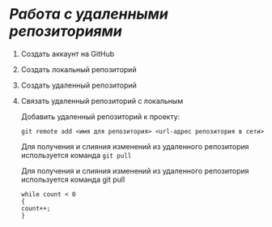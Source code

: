 # ***Работа с удаленными репозиториями***

1. Создать аккаунт на GitHub
2. Создать локальный репозиторий
3. Создать удаленный репозиторий
4. Связать удаленный репозиторий с локальным

   Добавить удаленный репозиторий к проекту:
   ```Bach
   git remote add <имя для репозитория> <url-адрес репозитория в сети>
   ```
   
   Для получения и слияния изменений из удаленного репозитория используется команда `git pull`

   Для получения и слияния изменений из удаленного репозитория используется команда git pull

   ```
   while count < 0
   {
   count++;
   }
   ```
